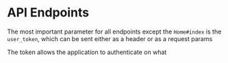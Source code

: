# API Endpoints

The most important parameter for all endpoints except the `Home#index` is the
`user_token`, which can be sent either as a header or as a request params

The token allows the application to authenticate on what
